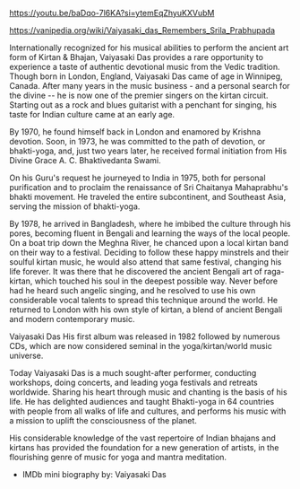 


https://youtu.be/baDqo-7l6KA?si=ytemEqZhyuKXVubM

https://vanipedia.org/wiki/Vaiyasaki_das_Remembers_Srila_Prabhupada


Internationally recognized for his musical abilities to perform the ancient art form of Kirtan & Bhajan, Vaiyasaki Das provides a rare opportunity to experience a taste of authentic devotional music from the Vedic tradition. Though born in London, England, Vaiyasaki Das came of age in Winnipeg, Canada. After many years in the music business - and a personal search for the divine -- he is now one of the premier singers on the kirtan circuit. Starting out as a rock and blues guitarist with a penchant for singing, his taste for Indian culture came at an early age.

By 1970, he found himself back in London and enamored by Krishna devotion. Soon, in 1973, he was committed to the path of devotion, or bhakti-yoga, and, just two years later, he received formal initiation from His Divine Grace A. C. Bhaktivedanta Swami.

On his Guru's request he journeyed to India in 1975, both for personal purification and to proclaim the renaissance of Sri Chaitanya Mahaprabhu's bhakti movement. He traveled the entire subcontinent, and Southeast Asia, serving the mission of bhakti-yoga.

By 1978, he arrived in Bangladesh, where he imbibed the culture through his pores, becoming fluent in Bengali and learning the ways of the local people. On a boat trip down the Meghna River, he chanced upon a local kirtan band on their way to a festival. Deciding to follow these happy minstrels and their soulful kirtan music, he would also attend that same festival, changing his life forever. It was there that he discovered the ancient Bengali art of raga-kirtan, which touched his soul in the deepest possible way. Never before had he heard such angelic singing, and he resolved to use his own considerable vocal talents to spread this technique around the world. He returned to London with his own style of kirtan, a blend of ancient Bengali and modern contemporary music.

Vaiyasaki Das His first album was released in 1982 followed by numerous CDs, which are now considered seminal in the yoga/kirtan/world music universe.

Today Vaiyasaki Das is a much sought-after performer, conducting workshops, doing concerts, and leading yoga festivals and retreats worldwide. Sharing his heart through music and chanting is the basis of his life. He has delighted audiences and taught Bhakti-yoga in 64 countries with people from all walks of life and cultures, and performs his music with a mission to uplift the consciousness of the planet.

His considerable knowledge of the vast repertoire of Indian bhajans and kirtans has provided the foundation for a new generation of artists, in the flourishing genre of music for yoga and mantra meditation.
- IMDb mini biography by: Vaiyasaki Das
